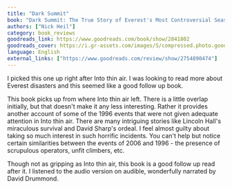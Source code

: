 ```yaml
---
title: "Dark Summit"
book: "Dark Summit: The True Story of Everest's Most Controversial Season"
authors: ["Nick Heil"]
category: book_reviews
goodreads_link: https://www.goodreads.com/book/show/2841802
goodreads_cover: https://i.gr-assets.com/images/S/compressed.photo.goodreads.com/books/1316136875l/2841802.jpg
language: English
external_links: ["https://www.goodreads.com/review/show/2754890474"]
---
```


I picked this one up right after Into thin air. I was looking to read more about Everest disasters and this seemed like a good follow up book.

This book picks up from where Into thin air left. There is a little overlap initially, but that doesn't make it any less interesting. Rather it provides another account of some of the 1996 events that were not given adequate attention in Into thin air. There are many intriguing stories like Lincoln Hall's miraculous survival and David Sharp's ordeal. I feel almost guilty about taking so much interest in such horrific incidents. You can't help but notice certain similarities between the events of 2006 and 1996 - the presence of scrupulous operators, unfit climbers, etc.

Though not as gripping as Into thin air, this book is a good follow up read after it. I listened to the audio version on audible, wonderfully narrated by David Drummond.